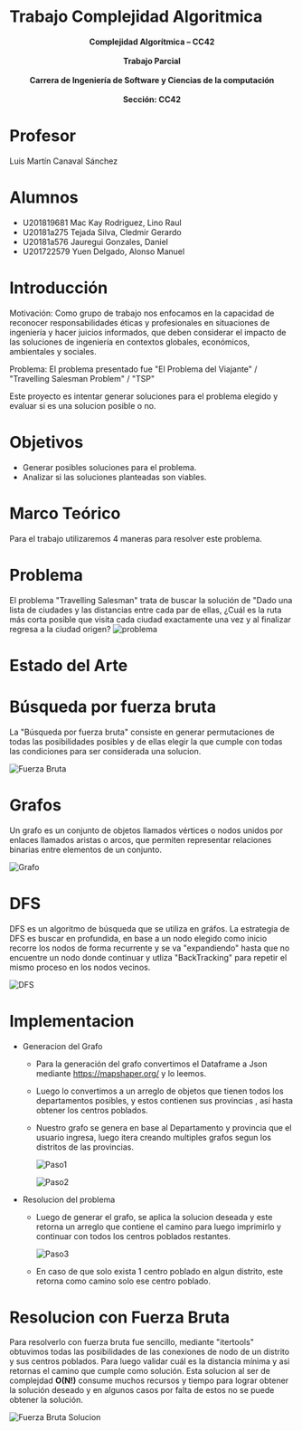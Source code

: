 # Trabajo Complejidad Algoritmica

<center><b>Complejidad Algorítmica – CC42</b></center> <br>
<center><b>Trabajo Parcial</b></center> <br>
<center><b> Carrera de Ingeniería de Software y Ciencias de la computación </b></center> <br>
<center><b>Sección: CC42 </b></center> 


# Profesor
  Luis Martín Canaval Sánchez
# Alumnos
 - U201819681 Mac Kay Rodriguez, Lino Raul
 - U20181a275 Tejada Silva, Cledmir Gerardo
 - U20181a576 Jauregui Gonzales, Daniel
 - U201722579 Yuen Delgado, Alonso Manuel


# Introducción
Motivación:  Como grupo de trabajo nos enfocamos en la capacidad de reconocer responsabilidades éticas y profesionales en situaciones de ingeniería y hacer juicios informados, que deben considerar el impacto de las soluciones de ingeniería en contextos globales, económicos, ambientales y sociales. 

Problema: El problema presentado fue "El Problema del Viajante" / "Travelling Salesman Problem" / "TSP"

Este proyecto es intentar generar soluciones para el problema elegido y evaluar si es una solucion posible o no.

# Objetivos
  - Generar posibles soluciones para el problema.
  - Analizar si las soluciones planteadas son viables.

# Marco Teórico 
Para el trabajo utilizaremos 4 maneras para resolver este problema.

# Problema
El problema "Travelling Salesman" trata de buscar la solución de "Dado una lista de ciudades y las distancias entre cada par de ellas, ¿Cuál es la ruta más corta posible que visita cada ciudad exactamente una vez y al finalizar regresa a la ciudad origen?
![problema](https://upload.wikimedia.org/wikipedia/commons/2/23/Nearestneighbor.gif)

# Estado del Arte
# Búsqueda por fuerza bruta
La "Búsqueda por fuerza bruta" consiste en generar permutaciones de todas las posibilidades posibles y de ellas elegir la que cumple con todas las condiciones para ser considerada una solucion.

![Fuerza Bruta](https://image.slidesharecdn.com/introduccionmultihilo-150824031136-lva1-app6892/95/introduccion-algoritmos-multihilo-11-638.jpg?cb=1440388120)

# Grafos
Un grafo es un conjunto de objetos llamados vértices o nodos unidos por enlaces llamados aristas o arcos, que permiten representar relaciones binarias entre elementos de un conjunto.

![Grafo](https://upload.wikimedia.org/wikipedia/commons/thumb/5/5b/6n-graf.svg/250px-6n-graf.svg.png)

# DFS
DFS es un algoritmo de búsqueda que se utiliza en gráfos. La estrategia de DFS es buscar en profundida, en base a un nodo elegido como inicio recorre los nodos de forma recurrente y se va "expandiendo" hasta que no encuentre un nodo donde continuar y utliza "BackTracking" para repetir el mismo proceso en los nodos vecinos.

![DFS](https://upload.wikimedia.org/wikipedia/commons/thumb/1/1f/Depth-first-tree.svg/250px-Depth-first-tree.svg.png)

# Implementacion
- Generacion del Grafo
  - Para la generación del grafo convertimos el Dataframe a Json mediante https://mapshaper.org/ y lo leemos. 
  - Luego lo convertimos a un arreglo  de objetos que tienen todos los departamentos posibles, y estos contienen sus provincias , así hasta obtener los centros poblados. 
  - Nuestro grafo se genera en base al Departamento y provincia que el usuario ingresa, luego itera creando multiples grafos segun los distritos de las provincias.
 
    ![Paso1](https://media.discordapp.net/attachments/708078392376950807/839264895354273852/unknown.png)
    
    ![Paso2](https://media.discordapp.net/attachments/708078392376950807/839265044888813588/unknown.png)
- Resolucion del problema
  - Luego de generar el grafo, se aplica la solucion deseada y este retorna un arreglo que contiene el camino para luego imprimirlo y continuar con todos los centros poblados       restantes.
  
    ![Paso3](https://media.discordapp.net/attachments/708078392376950807/839264989244424212/unknown.png)
    
  - En caso de que solo exista 1 centro poblado en algun distrito, este retorna como camino solo ese centro poblado.
    
  

# Resolucion con Fuerza Bruta
Para resolverlo con fuerza bruta fue sencillo, mediante "itertools" obtuvimos todas las posibilidades de las conexiones de nodo de un distrito y sus centros poblados. Para luego validar cuál es la distancia mínima y asi retornas el camino que cumple como solución. Esta solucion al ser de complejdad **O(N!)** consume muchos recursos y tiempo para lograr obtener la solución deseado y en algunos casos por falta de estos no se puede obtener la solución.

![Fuerza Bruta Solucion](https://media.discordapp.net/attachments/708078392376950807/839262741704212540/51a43df8-64c1-4a51-afcc-3219118f6695.png)
